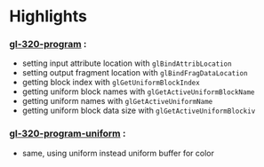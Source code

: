 # Highlights

### [gl-320-program](https://github.com/elect86/jogl-samples/blob/master/jogl-samples/src/tests/gl_320/program/Gl_320_program.java) :

* setting input attribute location with `glBindAttribLocation`
* setting output fragment location with `glBindFragDataLocation`
* getting block index with `glGetUniformBlockIndex`
* getting uniform block names with `glGetActiveUniformBlockName`
* getting uniform names with `glGetActiveUniformName`
* getting uniform block data size with `glGetActiveUniformBlockiv`

### [gl-320-program-uniform](https://github.com/elect86/jogl-samples/blob/master/jogl-samples/src/tests/gl_320/program/Gl_320_program_uniform.java) :

* same, using uniform instead uniform buffer for color
